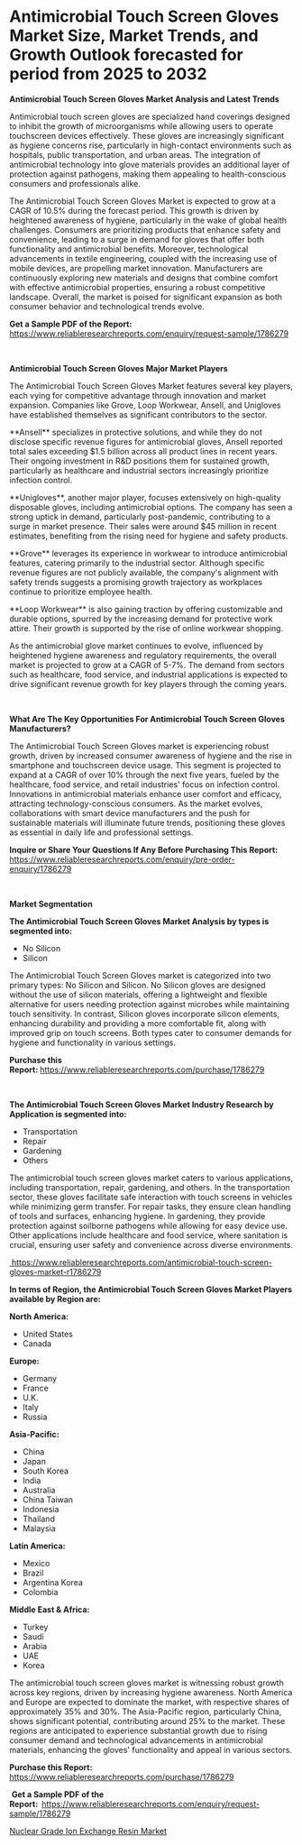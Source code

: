<p><h1>Antimicrobial Touch Screen Gloves Market Size, Market Trends, and Growth Outlook forecasted for period from 2025 to 2032</h1></p><p><strong>Antimicrobial Touch Screen Gloves Market Analysis and Latest Trends</strong></p>
<p><p>Antimicrobial touch screen gloves are specialized hand coverings designed to inhibit the growth of microorganisms while allowing users to operate touchscreen devices effectively. These gloves are increasingly significant as hygiene concerns rise, particularly in high-contact environments such as hospitals, public transportation, and urban areas. The integration of antimicrobial technology into glove materials provides an additional layer of protection against pathogens, making them appealing to health-conscious consumers and professionals alike.</p><p>The Antimicrobial Touch Screen Gloves Market is expected to grow at a CAGR of 10.5% during the forecast period. This growth is driven by heightened awareness of hygiene, particularly in the wake of global health challenges. Consumers are prioritizing products that enhance safety and convenience, leading to a surge in demand for gloves that offer both functionality and antimicrobial benefits. Moreover, technological advancements in textile engineering, coupled with the increasing use of mobile devices, are propelling market innovation. Manufacturers are continuously exploring new materials and designs that combine comfort with effective antimicrobial properties, ensuring a robust competitive landscape. Overall, the market is poised for significant expansion as both consumer behavior and technological trends evolve.</p></p>
<p><strong>Get a Sample PDF of the Report:&nbsp;</strong> <a href="https://www.reliableresearchreports.com/enquiry/request-sample/1786279?utm_campaign=3090&utm_medium=2&utm_source=Github&utm_content=ia&utm_term=25032025&utm_id=antimicrobial-touch-screen-gloves">https://www.reliableresearchreports.com/enquiry/request-sample/1786279</a></p>
<p>&nbsp;</p>
<p><strong>Antimicrobial Touch Screen Gloves Major Market Players</strong></p>
<p><p>The Antimicrobial Touch Screen Gloves Market features several key players, each vying for competitive advantage through innovation and market expansion. Companies like Grove, Loop Workwear, Ansell, and Unigloves have established themselves as significant contributors to the sector. </p><p>**Ansell** specializes in protective solutions, and while they do not disclose specific revenue figures for antimicrobial gloves, Ansell reported total sales exceeding $1.5 billion across all product lines in recent years. Their ongoing investment in R&D positions them for sustained growth, particularly as healthcare and industrial sectors increasingly prioritize infection control.</p><p>**Unigloves**, another major player, focuses extensively on high-quality disposable gloves, including antimicrobial options. The company has seen a strong uptick in demand, particularly post-pandemic, contributing to a surge in market presence. Their sales were around $45 million in recent estimates, benefiting from the rising need for hygiene and safety products.</p><p>**Grove** leverages its experience in workwear to introduce antimicrobial features, catering primarily to the industrial sector. Although specific revenue figures are not publicly available, the company's alignment with safety trends suggests a promising growth trajectory as workplaces continue to prioritize employee health.</p><p>**Loop Workwear** is also gaining traction by offering customizable and durable options, spurred by the increasing demand for protective work attire. Their growth is supported by the rise of online workwear shopping. </p><p>As the antimicrobial glove market continues to evolve, influenced by heightened hygiene awareness and regulatory requirements, the overall market is projected to grow at a CAGR of 5-7%. The demand from sectors such as healthcare, food service, and industrial applications is expected to drive significant revenue growth for key players through the coming years.</p></p>
<p>&nbsp;</p>
<p><strong>What Are The Key Opportunities For Antimicrobial Touch Screen Gloves Manufacturers?</strong></p>
<p><p>The Antimicrobial Touch Screen Gloves market is experiencing robust growth, driven by increased consumer awareness of hygiene and the rise in smartphone and touchscreen device usage. This segment is projected to expand at a CAGR of over 10% through the next five years, fueled by the healthcare, food service, and retail industries' focus on infection control. Innovations in antimicrobial materials enhance user comfort and efficacy, attracting technology-conscious consumers. As the market evolves, collaborations with smart device manufacturers and the push for sustainable materials will illuminate future trends, positioning these gloves as essential in daily life and professional settings.</p></p>
<p><strong>Inquire or Share Your Questions If Any Before Purchasing This Report:</strong> <a href="https://www.reliableresearchreports.com/enquiry/pre-order-enquiry/1786279?utm_campaign=3090&utm_medium=2&utm_source=Github&utm_content=ia&utm_term=25032025&utm_id=antimicrobial-touch-screen-gloves">https://www.reliableresearchreports.com/enquiry/pre-order-enquiry/1786279</a></p>
<p>&nbsp;</p>
<p><strong>Market Segmentation</strong></p>
<p><strong>The Antimicrobial Touch Screen Gloves Market Analysis by types is segmented into:</strong></p>
<p><ul><li>No Silicon</li><li>Silicon</li></ul></p>
<p><p>The Antimicrobial Touch Screen Gloves market is categorized into two primary types: No Silicon and Silicon. No Silicon gloves are designed without the use of silicon materials, offering a lightweight and flexible alternative for users needing protection against microbes while maintaining touch sensitivity. In contrast, Silicon gloves incorporate silicon elements, enhancing durability and providing a more comfortable fit, along with improved grip on touch screens. Both types cater to consumer demands for hygiene and functionality in various settings.</p></p>
<p><strong>Purchase this Report:&nbsp;</strong><a href="https://www.reliableresearchreports.com/purchase/1786279?utm_campaign=3090&utm_medium=2&utm_source=Github&utm_content=ia&utm_term=25032025&utm_id=antimicrobial-touch-screen-gloves">https://www.reliableresearchreports.com/purchase/1786279</a></p>
<p>&nbsp;</p>
<p><strong>The Antimicrobial Touch Screen Gloves Market Industry Research by Application is segmented into:</strong></p>
<p><ul><li>Transportation</li><li>Repair</li><li>Gardening</li><li>Others</li></ul></p>
<p><p>The antimicrobial touch screen gloves market caters to various applications, including transportation, repair, gardening, and others. In the transportation sector, these gloves facilitate safe interaction with touch screens in vehicles while minimizing germ transfer. For repair tasks, they ensure clean handling of tools and surfaces, enhancing hygiene. In gardening, they provide protection against soilborne pathogens while allowing for easy device use. Other applications include healthcare and food service, where sanitation is crucial, ensuring user safety and convenience across diverse environments.</p></p>
<p><a href="https://www.reliableresearchreports.com/antimicrobial-touch-screen-gloves-market-r1786279?utm_campaign=3090&utm_medium=2&utm_source=Github&utm_content=ia&utm_term=25032025&utm_id=antimicrobial-touch-screen-gloves">&nbsp;https://www.reliableresearchreports.com/antimicrobial-touch-screen-gloves-market-r1786279</a></p>
<p><strong>In terms of Region, the Antimicrobial Touch Screen Gloves Market Players available by Region are:</strong></p>
<p>
    <p> <strong> North America: </strong>
        <ul>
            <li>United States</li>
            <li>Canada</li>
        </ul>
        </p> 
    <p> <strong> Europe: </strong>
        <ul>
            <li>Germany</li>
            <li>France</li>
            <li>U.K.</li>
            <li>Italy</li>
            <li>Russia</li>
        </ul>
        </p> 
    <p> <strong> Asia-Pacific: </strong>
        <ul>
            <li>China</li>
            <li>Japan</li>
            <li>South Korea</li>
            <li>India</li>
            <li>Australia</li>
            <li>China Taiwan</li>
            <li>Indonesia</li>
            <li>Thailand</li>
            <li>Malaysia</li>
        </ul>
        </p> 
    <p> <strong> Latin America: </strong>
        <ul>
            <li>Mexico</li>
            <li>Brazil</li>
            <li>Argentina Korea</li>
            <li>Colombia</li>
        </ul>
        </p> 
    <p> <strong> Middle East & Africa: </strong>
        <ul>
            <li>Turkey</li>
            <li>Saudi</li>
            <li>Arabia</li>
            <li>UAE</li>
            <li>Korea</li>
        </ul>
    </p>
    </p>
<p><p>The antimicrobial touch screen gloves market is witnessing robust growth across key regions, driven by increasing hygiene awareness. North America and Europe are expected to dominate the market, with respective shares of approximately 35% and 30%. The Asia-Pacific region, particularly China, shows significant potential, contributing around 25% to the market. These regions are anticipated to experience substantial growth due to rising consumer demand and technological advancements in antimicrobial materials, enhancing the gloves' functionality and appeal in various sectors.</p></p>
<p><strong>Purchase this Report: </strong><a href="https://www.reliableresearchreports.com/purchase/1786279?utm_campaign=3090&utm_medium=2&utm_source=Github&utm_content=ia&utm_term=25032025&utm_id=antimicrobial-touch-screen-gloves">https://www.reliableresearchreports.com/purchase/1786279</a></p>
<p>&nbsp;<strong>Get a Sample PDF of the Report:&nbsp;&nbsp;</strong><a href="https://www.reliableresearchreports.com/enquiry/request-sample/1786279?utm_campaign=3090&utm_medium=2&utm_source=Github&utm_content=ia&utm_term=25032025&utm_id=antimicrobial-touch-screen-gloves">https://www.reliableresearchreports.com/enquiry/request-sample/1786279</a></p>
<p><strong></strong></p>
<p><p><a href="https://github.com/elodielamto06/Market-Research-Report-List-1/blob/main/nuclear-grade-ion-exchange-resin-market.md?utm_campaign=3090&utm_medium=2&utm_source=Github&utm_content=ia&utm_term=25032025&utm_id=antimicrobial-touch-screen-gloves">Nuclear Grade Ion Exchange Resin Market</a></p></p>